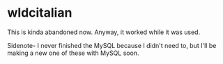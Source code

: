 ﻿# wldcitalian
This is kinda abandoned now.
Anyway, it worked while it was used.

Sidenote- I never finished the MySQL because I didn't need to, but I'll be making a new one of these with MySQL soon.
